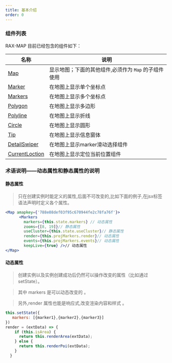```yaml
---
title: 基本介绍
order: 0
---
```


### 组件列表

RAX-MAP 目前已经包含的组件如下：

| 名称 | 说明 |
|------|------|
| [Map](/api/components/map) | 显示地图；下面的其他组件,必须作为 `Map` 的子组件使用|
| [Marker](/api/components/marker) | 在地图上显示单个坐标点 |
| [Markers](/api/components/markers) | 在地图上显示多个坐标点 |
| [Polygon](/api/components/polygon) | 在地图上显示多边形 |
| [Polyline](/api/components/polyline) |在地图上显示折线 |
| [Circle](/api/components/circle) | 在地图上显示圆形 |
| [Tip](/api/components/tip) | 在地图上显示信息窗体 |
| [DetailSwiper](/api/modules/DetailSwiper) | 在地图上显示marker滑动选择组件 |
| [CurrentLoction](/api/modules/CurrentLoction) | 在地图上显示定位当前位置组件 |

### 术语说明——**动态属性**和**静态属性**的说明


#### 静态属性
> 只在创建实例时能定义的属性,后面不可改变的,比如下面的例子,在jsx标签语法声明时定义各个属性。

```jsx
<Map amapkey={'788e08def03f95c670944fe2c78fa76f'}>
      <Markers
        markers={this.state.markers} // 动态属性
        zooms={[8, 19]}// 静态属性
        useCluster={this.state.useCluster}// 静态属性
        render={this.projMarkers.render}// 动态属性
        events={this.projMarkers.events}// 动态属性
        keepLive={true} />// 动态属性
</Map>
```

#### 动态属性
> 创建实例以及实例创建成功后仍然可以操作改变的属性（比如通过 setState）。

> 其中 markers 是可以动态改变的 。

> 另外,render 属性也能是响应式,改变渲染内容和样式 。

```jsx
this.setState({
   markers: [{marker1},{marker2},{marker3}]
})
render = (extData) => {
    if (this.isArea) {
      return this.renderArea(extData);
    } else {
      return this.renderPoi(extData);
    }
  }
```
